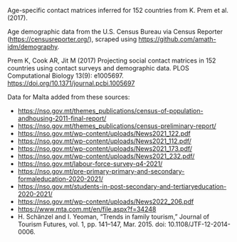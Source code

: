 Age-specific contact matrices inferred for 152 countries from K. Prem et al. (2017).

Age demographic data from the U.S. Census Bureau via Census Reporter (https://censusreporter.org/), scraped using https://github.com/amath-idm/demography. 

Prem K, Cook AR, Jit M (2017) Projecting social contact matrices in 152 countries using contact surveys and demographic data. PLOS Computational Biology 13(9): e1005697. https://doi.org/10.1371/journal.pcbi.1005697

Data for Malta added from these sources:

- https://nso.gov.mt/themes_publications/census-of-population-andhousing-2011-final-report/
- https://nso.gov.mt/themes_publications/census-preliminary-report/
- https://nso.gov.mt/wp-content/uploads/News2021_122.pdf
- https://nso.gov.mt/wp-content/uploads/News2021_112.pdf/
- https://nso.gov.mt/wp-content/uploads/News2021_173.pdf/
- https://nso.gov.mt/wp-content/uploads/News2021_232.pdf/
- https://nso.gov.mt/labour-force-survey-q4-2021/
- https://nso.gov.mt/pre-primary-primary-and-secondary-formaleducation-2020-2021/
- https://nso.gov.mt/students-in-post-secondary-and-tertiaryeducation-2020-2021/
- https://nso.gov.mt/wp-content/uploads/News2022_206.pdf
- https://www.mta.com.mt/en/file.aspx?f=34248
- H. Schänzel and I. Yeoman, “Trends in family tourism,” Journal of Tourism Futures, vol. 1, pp. 141–147, Mar. 2015. doi: 10.1108/JTF-12-2014-0006.
